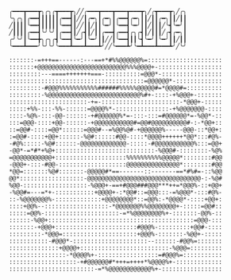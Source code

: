           
          ╭━━━┳━━━┳╮╭╮╭┳━━━┳╮╱╱╭━━━┳━━━┳━━━┳━━━┳╮╱╭┳━━━┳╮╱╭╮
          ╰╮╭╮┃╭━━┫┃┃┃┃┃╭━━┫┃╱╱┃╭━╮┃╭━╮┃╭━━┫╭━╮┃┃╱┃┃╭━╮┃┃╱┃┃
          ╱┃┃┃┃╰━━┫┃┃┃┃┃╰━━┫┃╱╱┃┃╱┃┃╰━╯┃╰━━┫╰━╯┃┃╱┃┃┃╱╰┫╰━╯┃
          ╱┃┃┃┃╭━━┫╰╯╰╯┃╭━━┫┃╱╭┫┃╱┃┃╭━━┫╭━━┫╭╮╭┫┃╱┃┃┃╱╭┫╭━╮┃
          ╭╯╰╯┃╰━━╋╮╭╮╭┫╰━━┫╰━╯┃╰━╯┃┃╱╱┃╰━━┫┃┃╰┫╰━╯┃╰━╯┃┃╱┃┃
          ╰━━━┻━━━╯╰╯╰╯╰━━━┻━━━┻━━━┻╯╱╱╰━━━┻╯╰━┻━━━┻━━━┻╯╱╰╯
          
          :::::::-=+++==------:---==+*#%%@@@@@@%=:::::::::::::::::::::
          :::::::+@@@@@@@@@@@@@@@@@@@@@@@@@%%%@@@@+-::::::::::::::::::
          :::::::::---====+++++++===-::::::::::=@@@*-:::::::::::::::::
          ::::::::::::::::::::::::::::::::::::::=@@@@@@*-:::::::::::::
          :::::::::-#@@@%%%%%%%%%%%######%%%%%@@@@@#=*@@@@#=::::::::::
          :::::::::-%@@@@@@@@@@@@@@@@@@@@@@@@@@%#+-::::-+%@@@+-:::::::
          ::::::::::::::::::::::-+=-::::::::::::::::::::::-*@@@+-:::::
          :::::+%%-:::-%%-::::::=@@@@%*-:::::::::::::::-+%@@@@@@@-::::
          ::::-%@%-:::-@@-::::::-+#@@@@@@%*=-:::-:::=#@@@@@@*=-%@@*-::
          :::=@@@-::::+@@-::::::-+@@@@@@@@@@@#=@@#@@@@@@@@@@#-:-*@@+::
          ::=@@#-::::=@@*::::::=@@@#--=%@@%@#-+@@@@@@%-----@@@-::*@@+:
          :=@@#-::::+@@+::::::-%@#::::::#@@-::::*@@@@++++++*@@*:::#@%-
          -#@%:::::-%@#::::::-@@@@@@@@@@@@@-:::::-#@@@@@@@@@@@%:::=@@+
          -@@*-=*#*+%@+::::::::::::::::::::::::::::-%@@@#-::::::::-%@%
          =@@@@@@@@@@@+::::::::::::::::::::%%%%%%%%%%@@@@@*::::::::#@@
          -@@@+-:::-#@@-:::::::::::::::::::@@@@@@@@@@@@@@@*::::::::#@@
          *@@=:::::::%@#:::::::-@@@@@#*==-------::-------==*#%#=-::%@@
          @@*::::::::::::::::::-@@@@@@@@@@@@@@@@@@@@@@@@@@@@@@@@-:-%@#
          %@@-::::::::::::::::::-%@@@+-==+#@@@###@@@***++=*@@@%-::+@@+
          -%@@#=---=*+-:::::::::::+@@@@+-:*@@#::=@@@:::-=%@@@*-:::#@%-
          ::-%@@@@@@@%-:::::::::::::+@@@@@@@@*::=@@%:-*@@@@*-::::+@@+:
          ::::+@@%--::::::::::::::::::-*@@@@@@@%%@@@@@@@@+-:::::=@@#::
          :::::=@@%-:::::::::::::::::::::-=*%@@@@@@@@%+-:::::::-@@%-::
          ::::::-%@@+:::::::::::::::::::::::::::::::::::::::::=@@@-:::
          :::::::-+@@@+:::::::::::::::::::::::#@@@%-:::::::::+@@#-::::
          :::::::::-*@@@=:::::::::::::::::::::+@@@%-:::::::-%@@+-:::::
          :::::::::::-#@@@*-:::::::::::::::::::::--::::::-#@@%=:::::::
          ::::::::::::::+@@@@+:::::::::::::::::::::::::-%@@@=:::::::::
          ::::::::::::::::-*@@@@%+-:::::::::::::::::=#@@@%=:::::::::::
          :::::::::::::::::::-+#@@@@@@#*+++=++++*%@@@@%+-:::::::::::::
          ::::::::::::::::::::::::-=*%@@@@@@@@@@@@%+-:::::::::::::::::
